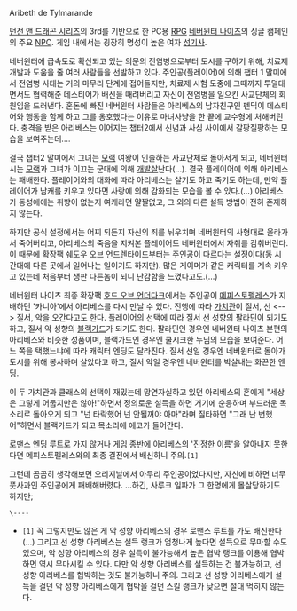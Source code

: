 Aribeth de Tylmarande

[던전 앤 드래곤 시리즈](%EB%8D%98%EC%A0%84%20%EC%95%A4%20%EB%93%9C%EB%9E%98%EA%B3%A4%20%EC%8B%9C%EB%A6%AC%EC%A6%88.md)의 3rd를 기반으로 한 PC용 [RPG](RPG.md) [네버윈터 나이츠](%EB%84%A4%EB%B2%84%EC%9C%88%ED%84%B0%20%EB%82%98%EC%9D%B4%EC%B8%A0.md)의
싱글 캠페인의 주요 [NPC](NPC.md). 게임 내에서는 굉장히 명성이 높은 여자
[성기사](%EC%84%B1%EA%B8%B0%EC%82%AC.md).

네버윈터에 급속도로 확산되고 있는 의문의 전염병으로부터 도시를 구하기 위해, 치료제 개발과 도움을 줄 여러 사람들을 선발하고 있다.
주인공(플레이어)에 의해 챕터 1 말미에서 전염병 사태는 거의 마무리 단계에 접어들지만, 치료제 시험 도중에 그때까지 투덜대면서도 협력해준
데스티어가 배신을 때려버리고 자신이 전염병을 일으킨 사교단체의 회원임을 드러낸다. 혼돈에 빠진 네버윈터 사람들은 아리베스의 남자친구인 펜딕이
데스티어와 행동을 함께 하고 그를 옹호했다는 이유로 마녀사냥을 한 끝에 교수형에 처해버린다. 충격을 받은 아리베스는 이어지는 챕터2에서
신념과 사심 사이에서 갈팡질팡하는 모습을 보여주는데....

결국 챕터2 말미에서 그녀는 [모랙](%EB%AA%A8%EB%9E%99.md) 여왕이 인솔하는 사교단체로 돌아서게 되고, 네버윈터 시는
[모랙](%EB%AA%A8%EB%9E%99.md)과 그녀가 이끄는 군대에 의해
[개발살](%EA%B0%9C%EB%B0%9C%EC%82%B4.md)난다(...). 결국 플레이어에 의해 아리베스는 패배한다.
플레이어와의 대화에 따라 아리베스는 살기도 하고 죽기도 하는데, 만약 플레이어가 남캐를 키우고 있다면 사랑에 의해 감화되는 모습을 볼 수
있다.(...) 아리베스가 동성애에는 취향이 없는지 여캐라면 얄짤없고, 그 외의 다른 설득 방법이 전혀 존재하지 않는다.

하지만 공식 설정에서는 어찌 되든지 자신의 죄를 뉘우치며 네버윈터의 사형대로 올라가서 죽어버리고, 아리베스의 죽음을 지켜본 플레이어도
네버윈터에서 자취를 감춰버린다. 이 때문에 확장팩 쉐도우 오브 언드렌타이드부터는 주인공이 다르다는 설정이다(동 시간대에 다른 곳에서 일어나는
일이기도 하지만). 많은 게이머가 같은 캐릭터를 계속 키우고 있는데 처음부터 생판 다른놈이 되니 난감함을 느꼈다고도.(...)

네버윈터 나이츠 최종 확장팩 [호드 오브 언더다크](%ED%98%B8%EB%93%9C%20%EC%98%A4%EB%B8%8C%20%EC%96%B8%EB%8D%94%EB%8B%A4%ED%81%AC.md)에서는 주인공이 [메피스토펠레스](%EB%A9%94%ED%94%BC%EC%8A%A4%ED%86%A0%ED%8E%A0%EB%A0%88%EC%8A%A4.md)가 지배하던 '카니아'에서 아리베스를 다시 만날 수
있다. 진행에 따라 [가치관](%EC%84%B1%ED%96%A5.md)이 질서, 선 <\--> 질서, 악을 오간다고도 한다. 플레이어의
선택에 따라 질서 선 성향의 팔라딘이 되기도 하고, 질서 악 성향의
[블랙가드](%EB%B8%94%EB%9E%99%EA%B0%80%EB%93%9C.md)가 되기도 한다. 팔라딘인 경우엔 네버윈터 나이츠
본편의 아리베스와 비슷한 성품이며, 블랙가드인 경우엔 쿨시크한 누님의 모습을 보여준다. 어느 쪽을 택했느냐에 따라 캐릭터 엔딩도 달라진다.
질서 선일 경우엔 네버윈터로 돌아가 도시를 위해 봉사하며 살았다고 하고, 질서 악일 경우엔 네버윈터를 박살내는 화끈한 엔딩.

이 두 가치관과 클래스의 선택이 재밌는데 망연자실하고 있던 아리베스의 혼에게 "세상은 그렇게 어둡지만은 않아!"하면서 정의로운 설득을 하면
거기에 순응하며 부드러운 목소리로 돌아오게 되고 "넌 타락했어 넌 안될꺼야 아마"라며 질타하면 "그래 난 변했어"하면서 블랙가드가 되고
목소리에 에코가 들어간다.

로맨스 엔딩 루트로 가지 않거나 게임 종반에 아리베스의 '진정한 이름'을 알아내지 못한다면 메피스토펠레스와의 최종 결전에서 배신하니
주의.`[1]`

그런데 곰곰히 생각해보면 오리지날에서 아무리 주인공이었다지만, 자신에 비하면 너무 풋사과인 주인공에게 패배해버렸다. ...하긴, 사루크
일파가 그 한명에게 몰살당하기도 하지만;

`\----`

  * `[1]` 꼭 그렇지만도 않은 게 악 성향 아리베스의 경우 로맨스 루트를 가도 배신한다(...) 그리고 선 성향 아리베스는 설득 랭크가 엄청나게 높다면 설득으로 무마할 수도 있으며, 악 성향 아리베스의 경우 설득이 불가능해서 높은 협박 랭크를 이용해 협박하면 역시 무마시킬 수 있다. 다만 악 성향 아리베스를 설득하는 건 불가능하고, 선 성향 아리베스를 협박하는 것도 불가능하니 주의. 그리고 선 성향 아리베스에게 설득을 걸던 악 성향 아리베스에게 협박을 걸던 스킬 랭크가 낮으면 절대 먹히지 않는다.

